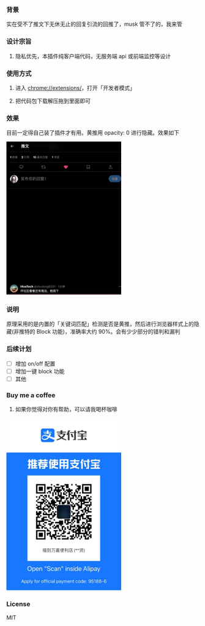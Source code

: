 ### 背景

实在受不了推文下无休无止的回复引流的回推了，musk 管不了的，我来管

### 设计宗旨

1. 隐私优先，本插件纯客户端代码，无服务端 api 或前端监控等设计

### 使用方式

1. 进入 [chrome://extensions/](chrome://extensions/)，打开「开发者模式」

2. 把代码包下载解压拖到里面即可


### 效果

目前一定得自己装了插件才有用。黄推用 opacity: 0 进行隐藏。效果如下

<img src="./misc/demo.png" alt="Image" width="300" height="400">


### 说明

原理采用的是内置的「关键词匹配」检测是否是黄推，然后进行浏览器样式上的隐藏(非推特的 Block 功能)，准确率大约 90%。会有少少部分的错判和漏判

### 后续计划

- [ ] 增加 on/off 配置
- [ ] 增加一键 block 功能
- [ ] 其他

### Buy me a coffee

1. 如果你觉得对你有帮助，可以请我喝杯咖啡

<img src="./misc//20230628-101633.jpeg" alt="Image" width="300" height="450">

### License

MIT

